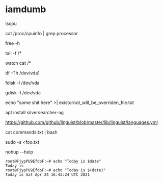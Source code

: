 # iamdumb


lscpu

cat /proc/cpuinfo | grep processor

free -h

tail -f <filename>/*

watch cat <filename>/*

df -Th /dev/vda1

fdisk -l /dev/vda

gdisk -l /dev/vda

echo "some shit here" >| existornot_will_be_overriden_file.txt

apt install silversearcher-ag

https://github.com/github/linguist/blob/master/lib/linguist/languages.yml

cat commands.txt | bash

sudo -s <foo.txt

nohup --help

```console
root@FjypPU9EfdoF:~# echo "Today is $date"
Today is
root@FjypPU9EfdoF:~# echo "Today is $(date)"
Today is Sat Apr 24 16:43:24 UTC 2021
```
